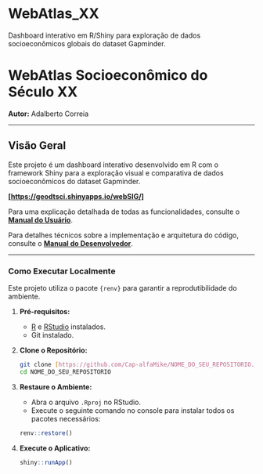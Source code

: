 # WebAtlas_XX
Dashboard interativo em R/Shiny para exploração de dados socioeconômicos globais do dataset Gapminder.


# WebAtlas Socioeconômico do Século XX

**Autor:** Adalberto Correia

---

## Visão Geral

Este projeto é um dashboard interativo desenvolvido em R com o framework Shiny para a exploração visual e comparativa de dados socioeconômicos do dataset Gapminder.

**[https://geodtsci.shinyapps.io/webSIG/]**



Para uma explicação detalhada de todas as funcionalidades, consulte o **[Manual do Usuário](MANUAL_USUARIO.md)**.

Para detalhes técnicos sobre a implementação e arquitetura do código, consulte o **[Manual do Desenvolvedor](MANUAL_DESENVOLVEDOR.md)**.

---

### Como Executar Localmente

Este projeto utiliza o pacote `{renv}` para garantir a reprodutibilidade do ambiente.

1.  **Pré-requisitos:**
    * [R](https://cran.r-project.org/) e [RStudio](https://posit.co/download/rstudio-desktop/) instalados.
    * Git instalado.

2.  **Clone o Repositório:**
    ```bash
    git clone [https://github.com/Cap-alfaMike/NOME_DO_SEU_REPOSITORIO.git](https://github.com/Cap-alfaMike/NOME_DO_SEU_REPOSITORIO.git)
    cd NOME_DO_SEU_REPOSITORIO
    ```

3.  **Restaure o Ambiente:**
    * Abra o arquivo `.Rproj` no RStudio.
    * Execute o seguinte comando no console para instalar todos os pacotes necessários:
    ```r
    renv::restore()
    ```

4.  **Execute o Aplicativo:**
    ```r
    shiny::runApp()
    ```
